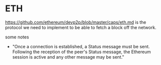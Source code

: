 # ETH
https://github.com/ethereum/devp2p/blob/master/caps/eth.md is the protocol we need to implement to be able to fetch a block off the network.

some notes
- "Once a connection is established, a Status message must be sent. Following the reception of the peer's Status message, the Ethereum session is active and any other message may be sent."